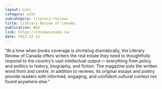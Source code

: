 ```yaml
---
layout: wiki
category: wiki
subcategory: literary-reviews
title: Literary Review of Canada
publication: Web
link: https://reviewcanada.ca/
date: 2022-12-12
---
```


"At a time when books coverage is shrinking dramatically, the Literary Review of Canada offers writers the real estate they need to thoughtfully respond to the country’s vast intellectual output — everything from policy and politics to history, biography, and fiction. The magazine puts the written word front and centre. In addition to reviews, its original essays and poetry provide readers with informed, engaging, and confident cultural context not found anywhere else."
